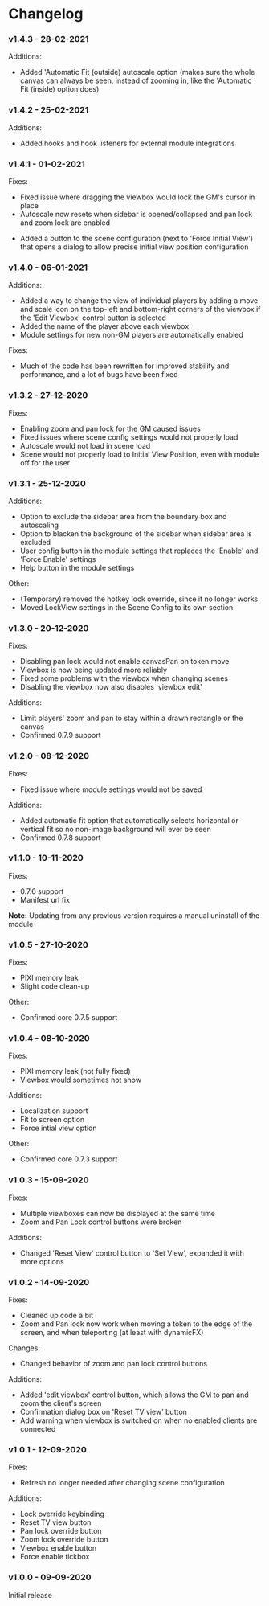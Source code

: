 # Changelog
### v1.4.3 - 28-02-2021
Additions:
<ul>
<li>Added 'Automatic Fit (outside) autoscale option (makes sure the whole canvas can always be seen, instead of zooming in, like the 'Automatic Fit (inside) option does)</li>
</ul>

### v1.4.2 - 25-02-2021
Additions:
<ul>
<li>Added hooks and hook listeners for external module integrations</li>
</ul>

### v1.4.1 - 01-02-2021
Fixes:
<ul>
<li>Fixed issue where dragging the viewbox would lock the GM's cursor in place</li>
<li>Autoscale now resets when sidebar is opened/collapsed and pan lock and zoom lock are enabled</li>
</ul>

<ul>
<li>Added a button to the scene configuration (next to 'Force Initial View') that opens a dialog to allow precise initial view position configuration</li>
</ul>

### v1.4.0 - 06-01-2021
Additions:
<ul>
<li>Added a way to change the view of individual players by adding a move and scale icon on the top-left and bottom-right corners of the viewbox if the 'Edit Viewbox' control button is selected</li>
<li>Added the name of the player above each viewbox</li>
<li>Module settings for new non-GM players are automatically enabled</li>
</ul>
Fixes:
<ul>
<li>Much of the code has been rewritten for improved stability and performance, and a lot of bugs have been fixed</li>
</ul>

### v1.3.2 - 27-12-2020
Fixes:
<ul>
<li>Enabling zoom and pan lock for the GM caused issues</li>
<li>Fixed issues where scene config settings would not properly load</li>
<li>Autoscale would not load in scene load</li>
<li>Scene would not properly load to Initial View Position, even with module off for the user</li> 
</ul>

### v1.3.1 - 25-12-2020
Additions:
<ul>
<li>Option to exclude the sidebar area from the boundary box and autoscaling</li>
<li>Option to blacken the background of the sidebar when sidebar area is excluded</li>
<li>User config button in the module settings that replaces the 'Enable' and 'Force Enable' settings</li>
<li>Help button in the module settings</li>
</ul>
Other:
<ul>
<li>(Temporary) removed the hotkey lock override, since it no longer works</li>
<li>Moved LockView settings in the Scene Config to its own section</li>
</ul>

### v1.3.0 - 20-12-2020
Fixes:
<ul>
<li>Disabling pan lock would not enable canvasPan on token move</li>
<li>Viewbox is now being updated more reliably</li>
<li>Fixed some problems with the viewbox when changing scenes</li>
<li>Disabling the viewbox now also disables 'viewbox edit'</li>
</ul>
Additions:
<ul>
<li>Limit players' zoom and pan to stay within a drawn rectangle or the canvas</li>
<li>Confirmed 0.7.9 support</li>
</ul>

### v1.2.0 - 08-12-2020
Fixes:
<ul>
<li>Fixed issue where module settings would not be saved</li>
</ul>
Additions:
<ul>
<li>Added automatic fit option that automatically selects horizontal or vertical fit so no non-image background will ever be seen</li>
<li>Confirmed 0.7.8 support</li>
</ul>

### v1.1.0 - 10-11-2020
Fixes:
<ul>
<li>0.7.6 support</li>
<li>Manifest url fix</li>
</ul>
<b>Note:</b> Updating from any previous version requires a manual uninstall of the module

### v1.0.5 - 27-10-2020
Fixes:
<ul>
<li>PIXI memory leak</li>
<li>Slight code clean-up</li>
</ul>
Other:
<ul>
<li>Confirmed core 0.7.5 support</li>
</ul>

### v1.0.4 - 08-10-2020
Fixes:
<ul>
<li>PIXI memory leak (not fully fixed)</li>
<li>Viewbox would sometimes not show</li>
</ul>
Additions:
<ul>
<li>Localization support</li>
<li>Fit to screen option</li>
<li>Force intial view option</li>
</ul>
Other:
<ul>
<li>Confirmed core 0.7.3 support</li>
</ul>

### v1.0.3 - 15-09-2020
Fixes:
<ul>
<li>Multiple viewboxes can now be displayed at the same time</li>
<li>Zoom and Pan Lock control buttons were broken</li>
</ul>
Additions:
<ul>
<li>Changed 'Reset View' control button to 'Set View', expanded it with more options</li>
</ul>

### v1.0.2 - 14-09-2020
Fixes: 
<ul>
<li>Cleaned up code a bit</li>
<li>Zoom and Pan lock now work when moving a token to the edge of the screen, and when teleporting (at least with dynamicFX)</li>
</ul>
Changes:
<ul>
<li>Changed behavior of zoom and pan lock control buttons</li>
</ul>
Additions:
<ul>
<li>Added 'edit viewbox' control button, which allows the GM to pan and zoom the client's screen</li>
<li>Confirmation dialog box on 'Reset TV view' button</li>
<li>Add warning when viewbox is switched on when no enabled clients are connected</li>
</ul>

### v1.0.1 - 12-09-2020
Fixes: 
<ul>
<li>Refresh no longer needed after changing scene configuration
</ul>
Additions:
<ul>
<li>Lock override keybinding</li>
<li>Reset TV view button</li>
<li>Pan lock override button</li>
<li>Zoom lock override button</li>
<li>Viewbox enable button</li>
<li>Force enable tickbox</li>
</ul>

### v1.0.0 - 09-09-2020
Initial release<br>